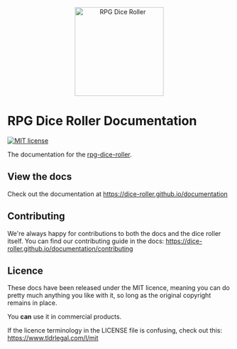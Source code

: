 <p align="center">
    <img src="http://dice-roller.github.io/documentation/dice-roller-logo.png" alt="RPG Dice Roller" style="max-width: 100%;" width="200"/>
</p>

# RPG Dice Roller Documentation

[![MIT license](https://img.shields.io/badge/License-MIT-blue.svg)](LICENSE)

The documentation for the [rpg-dice-roller](https://github.com/dice-roller/rpg-dice-roller).


## View the docs

Check out the documentation at https://dice-roller.github.io/documentation


## Contributing

We're always happy for contributions to both the docs and the dice roller itself.
You can find our contributing guide in the docs: https://dice-roller.github.io/documentation/contributing


## Licence

These docs have been released under the MIT licence, meaning you can do pretty much anything you like with it, so long as the original copyright remains in place.

You **can** use it in commercial products.

If the licence terminology in the LICENSE file is confusing, check out this: https://www.tldrlegal.com/l/mit

